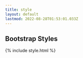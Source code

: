 ```yaml
---
title: style
layout: default
lastmod: 2022-08-28T01:53:01.033Z
---
```


## Bootstrap Styles

{% include style.html %}